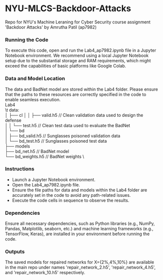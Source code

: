 # NYU-MLCS-Backdoor-Attacks
 Repo for NYU's Machine Leraning for Cyber Security course assignment 'Backdoor Attacks' by Amrutha Patil (ap7982)

### Running the Code
To execute this code, open and run the Lab4_ap7982.ipynb file in a Jupyter Notebook environment. We recommend using a local Jupyter Notebook setup due to the substantial storage and RAM requirements, which might exceed the capabilities of basic platforms like Google Colab.

### Data and Model Location
The data and BadNet model are stored within the Lab4 folder. Please ensure that the paths to these resources are correctly specified in the code to enable seamless execution. \
Lab4 \
\t data: \
│   ├── cl
│   │   ├── valid.h5    // Clean validation data used to design the defense \
│   │   └── test.h5     // Clean test data used to evaluate the BadNet \
│   └── bd \
│       ├── bd_valid.h5 // Sunglasses poisoned validation data \
│       └── bd_test.h5  // Sunglasses poisoned test data \
├── models \
    ├── bd_net.h5       // BadNet model \
    └── bd_weights.h5   // BadNet weights \



### Instructions
- Launch a Jupyter Notebook environment.
- Open the Lab4_ap7982.ipynb file.
- Ensure the file paths for data and models within the Lab4 folder are accurately set in the code to avoid any path-related issues.
- Execute the code cells in sequence to observe the results.

### Dependencies
Ensure all necessary dependencies, such as Python libraries (e.g., NumPy, Pandas, Matplotlib, seaborn, etc.) and machine learning frameworks (e.g., TensorFlow, Keras), are installed in your environment before running the code.

### Outputs
The saved models for repaired networks for X={2%,4%,10%} are available in the main repo under names 'repair_network_2.h5', 'repair_network_4.h5', and 'repair_network_10.h5' respectively.
